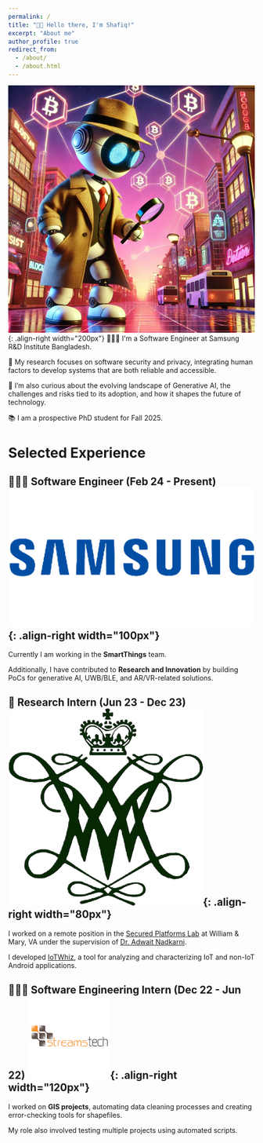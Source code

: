 ```yaml
---
permalink: /
title: "👋🏼 Hello there, I'm Shafiq!"
excerpt: "About me"
author_profile: true
redirect_from: 
  - /about/
  - /about.html
---
```




![Illustration of combining vision and language modalities](/images/home.png){: .align-right width="200px"}
👨🏻‍💻 I'm a Software Engineer at Samsung R&D Institute Bangladesh.

🔐 My research focuses on software security and privacy, integrating human factors to develop systems that are both reliable and accessible.

🤖 I’m also curious about the evolving landscape of Generative AI, the challenges and risks tied to its adoption, and how it shapes the future of technology.

📚 I am a prospective PhD student for Fall 2025.

# Selected Experience

## 👨🏻‍🔬 Software Engineer (Feb 24 - Present) ![Samsung](/images/samsung.png){: .align-right width="100px"}
Currently I am working in the **SmartThings** team.

Additionally, I have contributed to **Research and Innovation** by building PoCs for generative AI, UWB/BLE, and AR/VR-related solutions.

## 📜 Research Intern (Jun 23 - Dec 23) ![William & Mary](/images/william-and-mary.png){: .align-right width="80px"}
I worked on a remote position in the [Secured Platforms Lab](https://spl-wm.github.io/) at William & Mary, VA under the supervision of [Dr. Adwait Nadkarni](https://www.adwaitnadkarni.com/).

I developed [IoTWhiz](https://github.com/saleheenshafiq9/IoTWhiz), a tool for analyzing and characterizing IoT and non-IoT Android applications.

## 👨🏻‍🔬 Software Engineering Intern (Dec 22 - Jun 22) ![Streams Tech](/images/stl.png){: .align-right width="120px"}
I worked on **GIS projects**, automating data cleaning processes and creating error-checking tools for shapefiles.

My role also involved testing multiple projects using automated scripts.




